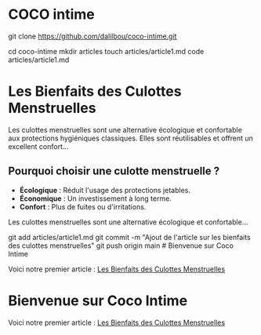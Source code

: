# COCO intime
git clone https://github.com/dalilbou/coco-intime.git

cd coco-intime
mkdir articles
touch articles/article1.md
code articles/article1.md
# Les Bienfaits des Culottes Menstruelles

Les culottes menstruelles sont une alternative écologique et confortable aux protections hygiéniques classiques. Elles sont réutilisables et offrent un excellent confort...

## Pourquoi choisir une culotte menstruelle ?

- **Écologique** : Réduit l'usage des protections jetables.
- **Économique** : Un investissement à long terme.
- **Confort** : Plus de fuites ou d'irritations.

<p>Les culottes menstruelles sont une alternative écologique et confortable...</p>
git add articles/article1.md
git commit -m "Ajout de l'article sur les bienfaits des culottes menstruelles"
git push origin main
# Bienvenue sur Coco Intime

Voici notre premier article : [Les Bienfaits des Culottes Menstruelles](articles/article1.md)<h1>Bienvenue sur Coco Intime</h1>
<p>Voici notre premier article : <a href="articles/article1.html">Les Bienfaits des Culottes Menstruelles</a></p>

